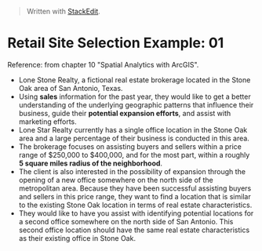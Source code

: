 


> Written with [StackEdit](https://stackedit.io/).

# Retail Site Selection Example: 01

Reference: from chapter 10 "Spatial Analytics with ArcGIS".

- Lone Stone Realty, a fictional real estate brokerage located in the Stone Oak area of San
Antonio, Texas.
- Using **sales** information for the past year, they would like to get a better understanding of the underlying geographic patterns that influence their business, guide their **potential expansion efforts**, and assist with marketing efforts.
- Lone Star Realty currently has a single office location in the Stone Oak area and a large
percentage of their business is conducted in this area.
- The brokerage focuses on assisting buyers and sellers within a price range of $250,000 to $400,000, and for the most part, within a roughly **5 square miles radius of the neighborhood**.
- The client is also interested in the possibility of expansion through the opening of a new office somewhere on the north side of the metropolitan area. Because they have been successful assisting buyers and sellers in this price range, they want to find a location that is similar to the existing Stone Oak location in terms of real estate characteristics.
- They would like to have you assist with identifying potential locations for a second office somewhere on the north side of San Antonio. This second office location should have the same real estate characteristics as their existing office in Stone Oak.
<!--stackedit_data:
eyJoaXN0b3J5IjpbLTE2ODI2Mjk2MzBdfQ==
-->